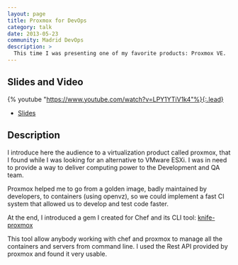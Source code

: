 ```yaml
---
layout: page
title: Proxmox for DevOps
category: talk
date: 2013-05-23
community: Madrid DevOps
description: >
  This time I was presenting one of my favorite products: Proxmox VE.
---
```


## Slides and Video

 {% youtube "https://www.youtube.com/watch?v=LPY1YTiV1k4"%}{:.lead}

* [Slides](https://www.slideshare.net/jmoratilla/promox-27160899)

## Description

I introduce here the audience to a virtualization product called proxmox, that
 I found while I was looking for an alternative to VMware ESXi.  I was in need
 to provide a way to deliver computing power to the Development and QA team.

Proxmox helped me to go from a golden image, badly maintained by developers, to
containers (using openvz), so we could implement a fast CI system that allowed
us to develop and test code faster.

At the end, I introduced a gem I created for Chef and its CLI tool: [knife-proxmox](https://bitbucket.org/jmoratilla/knife-proxmox/src/master/)

This tool allow anybody working with chef and proxmox to manage all the 
 containers and servers from command line.  I used the Rest API provided by
 proxmox and found it very usable.

